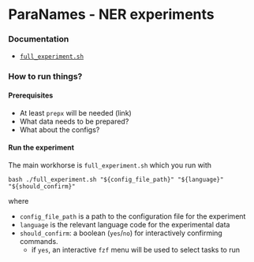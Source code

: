 # ParaNames - NER experiments

### Documentation
- [`full_experiment.sh`](./docs/full_experiment_sh_docs.md)

### How to run things?

#### Prerequisites
- At least `prepx` will be needed (link)
- What data needs to be prepared?
- What about the configs?

#### Run the experiment

The main workhorse is `full_experiment.sh` which you run with

```
bash ./full_experiment.sh "${config_file_path}" "${language}" "${should_confirm}"
```

where
- `config_file_path` is a path to the configuration file for the experiment
- `language` is the relevant language code for the experimental data
- `should_confirm`: a boolean (`yes`/`no`) for interactively confirming commands.
	- if `yes`, an interactive `fzf` menu will be used to select tasks to run
